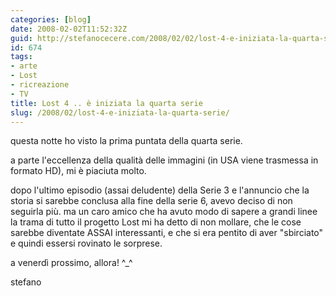```yaml
---
categories: [blog]
date: 2008-02-02T11:52:32Z
guid: http://stefanocecere.com/2008/02/02/lost-4-e-iniziata-la-quarta-serie/
id: 674
tags:
- arte
- Lost
- ricreazione
- TV
title: Lost 4 .. è iniziata la quarta serie
slug: /2008/02/lost-4-e-iniziata-la-quarta-serie/
---
```


questa notte ho visto la prima puntata della quarta serie.

a parte l'eccellenza della qualità delle immagini (in USA viene trasmessa in formato HD), mi è piaciuta molto.

dopo l'ultimo episodio (assai deludente) della Serie 3 e l'annuncio che la storia si sarebbe conclusa alla fine della serie 6, avevo deciso di non seguirla più. ma un caro amico che ha avuto modo di sapere a grandi linee la trama di tutto il progetto Lost mi ha detto di non mollare, che le cose sarebbe diventate ASSAI interessanti, e che si era pentito di aver "sbirciato" e quindi essersi rovinato le sorprese.

a venerdì prossimo, allora! ^_^

stefano